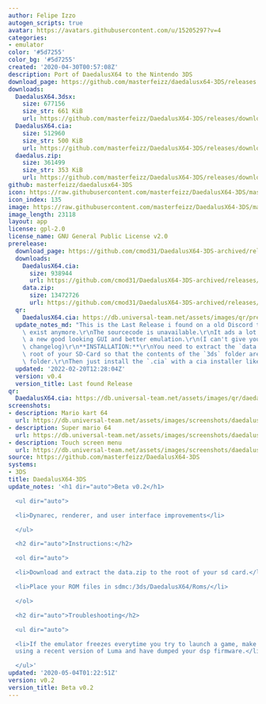 ```yaml
---
author: Felipe Izzo
autogen_scripts: true
avatar: https://avatars.githubusercontent.com/u/15205297?v=4
categories:
- emulator
color: '#5d7255'
color_bg: '#5d7255'
created: '2020-04-30T00:57:08Z'
description: Port of DaedalusX64 to the Nintendo 3DS
download_page: https://github.com/masterfeizz/daedalusx64-3DS/releases
downloads:
  DaedalusX64.3dsx:
    size: 677156
    size_str: 661 KiB
    url: https://github.com/masterfeizz/DaedalusX64-3DS/releases/download/v0.2/DaedalusX64.3dsx
  DaedalusX64.cia:
    size: 512960
    size_str: 500 KiB
    url: https://github.com/masterfeizz/DaedalusX64-3DS/releases/download/v0.2/DaedalusX64.cia
  daedalus.zip:
    size: 361499
    size_str: 353 KiB
    url: https://github.com/masterfeizz/DaedalusX64-3DS/releases/download/v0.2/daedalus.zip
github: masterfeizz/daedalusx64-3DS
icon: https://raw.githubusercontent.com/masterfeizz/DaedalusX64-3DS/master/Source/SysCTR/Resources/icon.png
icon_index: 135
image: https://raw.githubusercontent.com/masterfeizz/DaedalusX64-3DS/master/Source/SysCTR/Resources/banner.png
image_length: 23118
layout: app
license: gpl-2.0
license_name: GNU General Public License v2.0
prerelease:
  download_page: https://github.com/cmod31/DaedalusX64-3DS-archived/releases/tag/v0.4
  downloads:
    DaedalusX64.cia:
      size: 938944
      url: https://github.com/cmod31/DaedalusX64-3DS-archived/releases/download/v0.4/DaedalusX64.cia
    data.zip:
      size: 13472726
      url: https://github.com/cmod31/DaedalusX64-3DS-archived/releases/download/v0.4/data.zip
  qr:
    DaedalusX64.cia: https://db.universal-team.net/assets/images/qr/prerelease/daedalusx64-cia.png
  update_notes_md: "This is the Last Release i found on a old Discord that doesn't\
    \ exist anymore.\r\nThe sourcecode is unavailable.\r\nIt ads a lot of new settings,\
    \ a new good looking GUI and better emulation.\r\n(I can't give you an original\
    \ changelog)\r\n**INSTALLATION:**\r\nYou need to extract the `data.zip` on the\
    \ root of your SD-Card so that the contents of the `3ds` folder are in your `3ds`\
    \ folder.\r\nThen just install the `.cia` with a cia installer like [FBI](https://github.com/Steveice10/FBI/releases)."
  updated: '2022-02-20T12:28:04Z'
  version: v0.4
  version_title: Last found Release
qr:
  DaedalusX64.cia: https://db.universal-team.net/assets/images/qr/daedalusx64-cia.png
screenshots:
- description: Mario kart 64
  url: https://db.universal-team.net/assets/images/screenshots/daedalusx64-3ds/mario-kart-64.png
- description: Super mario 64
  url: https://db.universal-team.net/assets/images/screenshots/daedalusx64-3ds/super-mario-64.png
- description: Touch screen menu
  url: https://db.universal-team.net/assets/images/screenshots/daedalusx64-3ds/touch-screen-menu.png
source: https://github.com/masterfeizz/DaedalusX64-3DS
systems:
- 3DS
title: DaedalusX64-3DS
update_notes: '<h1 dir="auto">Beta v0.2</h1>

  <ul dir="auto">

  <li>Dynarec, renderer, and user interface improvements</li>

  </ul>

  <h2 dir="auto">Instructions:</h2>

  <ol dir="auto">

  <li>Download and extract the data.zip to the root of your sd card.</li>

  <li>Place your ROM files in sdmc:/3ds/DaedalusX64/Roms/</li>

  </ol>

  <h2 dir="auto">Troubleshooting</h2>

  <ul dir="auto">

  <li>If the emulator freezes everytime you try to launch a game, make sure you are
  using a recent version of Luma and have dumped your dsp firmware.</li>

  </ul>'
updated: '2020-05-04T01:22:51Z'
version: v0.2
version_title: Beta v0.2
---
```

